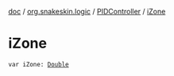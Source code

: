[doc](../../index.md) / [org.snakeskin.logic](../index.md) / [PIDController](index.md) / [iZone](./i-zone.md)

# iZone

`var iZone: `[`Double`](https://kotlinlang.org/api/latest/jvm/stdlib/kotlin/-double/index.html)